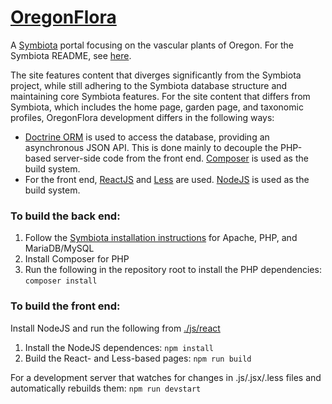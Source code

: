# [OregonFlora](https://symbiota.oregonflora.org/portal/)

A [Symbiota](http://symbiota.org) portal focusing on the vascular plants of Oregon. For the Symbiota README, see 
[here](https://github.com/Symbiota/Symbiota/blob/master/docs/README.txt).

The site features content that diverges significantly from the Symbiota project, while still adhering to the 
Symbiota database structure and maintaining core Symbiota features.
For the site content that differs from Symbiota, which includes the home page, garden page, and taxonomic profiles,
OregonFlora development differs in the following ways: 
   - [Doctrine ORM](https://www.doctrine-project.org/projects/orm.html) is used to access the database, providing 
     an asynchronous JSON API. This is done mainly to decouple the PHP-based server-side code from the front end.
     [Composer](https://getcomposer.org/) is used as the build system.
   - For the front end, [ReactJS](https://reactjs.org) and [Less](http://lesscss.org/) are used. 
   [NodeJS](https://nodejs.org/) is used as the build system.

### To build the back end:
1. Follow the [Symbiota installation instructions](https://github.com/Symbiota/Symbiota/blob/master/docs/INSTALL.txt) 
for Apache, PHP, and MariaDB/MySQL
2. Install Composer for PHP
3. Run the following in the repository root to install the PHP dependencies: `composer install`

### To build the front end:
Install NodeJS and run the following from [./js/react](./js/react/)
1. Install the NodeJS dependences: `npm install`
2. Build the React- and Less-based pages: `npm run build`


For a development server that watches for changes in .js/.jsx/.less files and automatically rebuilds them: `npm run devstart`
